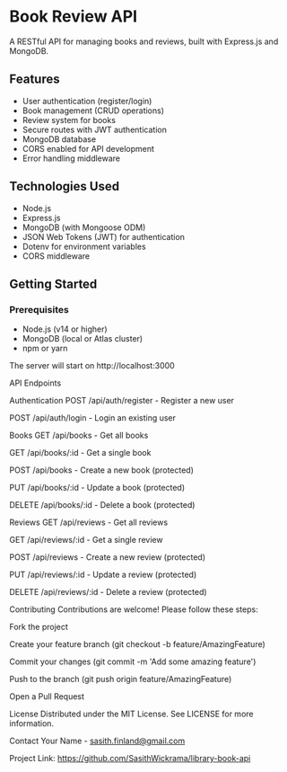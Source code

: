 # Book Review API

A RESTful API for managing books and reviews, built with Express.js and MongoDB.

## Features

- User authentication (register/login)
- Book management (CRUD operations)
- Review system for books
- Secure routes with JWT authentication
- MongoDB database
- CORS enabled for API development
- Error handling middleware

## Technologies Used

- Node.js
- Express.js
- MongoDB (with Mongoose ODM)
- JSON Web Tokens (JWT) for authentication
- Dotenv for environment variables
- CORS middleware

## Getting Started

### Prerequisites

- Node.js (v14 or higher)
- MongoDB (local or Atlas cluster)
- npm or yarn

The server will start on http://localhost:3000

API Endpoints

Authentication
POST /api/auth/register - Register a new user

POST /api/auth/login - Login an existing user

Books
GET /api/books - Get all books

GET /api/books/:id - Get a single book

POST /api/books - Create a new book (protected)

PUT /api/books/:id - Update a book (protected)

DELETE /api/books/:id - Delete a book (protected)

Reviews
GET /api/reviews - Get all reviews

GET /api/reviews/:id - Get a single review

POST /api/reviews - Create a new review (protected)

PUT /api/reviews/:id - Update a review (protected)

DELETE /api/reviews/:id - Delete a review (protected)

Contributing
Contributions are welcome! Please follow these steps:

Fork the project

Create your feature branch (git checkout -b feature/AmazingFeature)

Commit your changes (git commit -m 'Add some amazing feature')

Push to the branch (git push origin feature/AmazingFeature)

Open a Pull Request

License
Distributed under the MIT License. See LICENSE for more information.

Contact
Your Name - sasith.finland@gmail.com

Project Link: https://github.com/SasithWickrama/library-book-api
